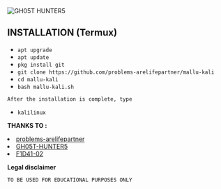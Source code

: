 <img src="https://encrypted-tbn0.gstatic.com/images?q=tbn:ANd9GcS97L2WhK8Cf7cGjKmIU5UWmOVECyHJGzHvew&usqp=CAU" alt="GH05T HUNTER5">

## INSTALLATION (Termux)

* `apt upgrade`
* `apt update`
* `pkg install git`
* `git clone https://github.com/problems-arelifepartner/mallu-kali`
* `cd mallu-kali`
* `bash mallu-kali.sh`

```
After the installation is complete, type
```
* `kalilinux`


<p><b>THANKS TO :</b></p>

<li><a href="https://github.com/problems-arelifepartner">problems-arelifepartner</a></li>

<li><a href="https://github.com/GH05T-HUNTER5"> GH05T-HUNTER5</a></li>

<li><a href="https://github.com/F1D41-02">F1D41-02 </a></li>

<b>Legal disclaimer</b>

`TO BE USED FOR EDUCATIONAL PURPOSES ONLY`
